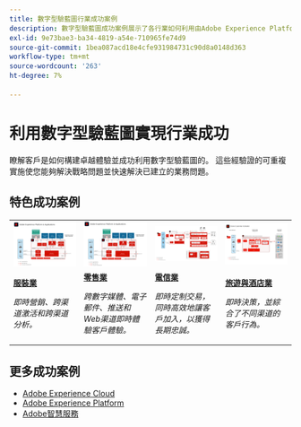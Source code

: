 ```yaml
---
title: 數字型驗藍圖行業成功案例
description: 數字型驗藍圖成功案例展示了各行業如何利用由Adobe Experience Platform支援的Adobe Experience Cloud應用程式實現商業價值。
exl-id: 9e73bae3-ba34-4819-a54e-710965fe74d9
source-git-commit: 1bea087acd18e4cfe931984731c90d8a0148d363
workflow-type: tm+mt
source-wordcount: '263'
ht-degree: 7%

---
```


# 利用數字型驗藍圖實現行業成功

瞭解客戶是如何構建卓越體驗並成功利用數字型驗藍圖的。 這些經驗證的可重複實施使您能夠解決戰略問題並快速解決已建立的業務問題。

## 特色成功案例

<table style="table-layout:fixed">
<tr>
  <td>
    <a href="https://experienceleague.adobe.com/docs/blueprints-learn/architecture/audience-activation/platform-and-applications.html?lang=zh-Hant"><img alt="服裝行業的縮略圖影像，使用受眾激活、客戶行程分析和客戶行程藍圖" src="../experience-platform/assets/aep+apps_vertical.svg"/></a>
    </td>
  <td>
    <a href="https://experienceleague.adobe.com/docs/blueprints-learn/architecture/customer-journeys/journey-optimizer.html?lang=en"><img alt="零售行業的縮略圖影像，使用「激活」和「線上/離線資料」和「Journey Optimizer藍圖」" src="../experience-platform/assets/aep+apps_vertical.svg"/></a>

</td>
  <td>
    <a href="https://experienceleague.adobe.com/docs/blueprints-learn/architecture/customer-journeys/journey-optimizer.html?lang=en"><img alt="Journey Optimizer藍圖的縮略圖" src="../customer-journeys/assets/ajo-architecture.svg" /></a>
  </td>
  <td>
    <a href="https://experienceleague.adobe.com/docs/blueprints-learn/architecture/audience-activation/online-offline.html?lang=en"><img alt="激活聯機/離線資料藍圖的縮略圖" src="../audience-activation/assets/known_activation.svg" /></a>
  </td>
</tr>
<tr>
  <td>
    <div><a href="https://experienceleague.adobe.com/docs/blueprints-learn/architecture/industry-success-stories/apparel.html"><strong>服裝業</strong></a></div>
    <p><em>即時營銷、跨渠道激活和跨渠道分析。</em></p>
  </td>
  <td>
    <div><a href="https://experienceleague.adobe.com/docs/blueprints-learn/architecture/industry-success-stories/retail.html"><strong>零售業</strong></a></div>
    <p><em>跨數字媒體、電子郵件、推送和Web渠道即時體驗客戶體驗。</em></p>
  </td>
  <td>
    <div><a href="https://experienceleague.adobe.com/docs/blueprints-learn/architecture/industry-success-stories/telecommunications.html"><strong>電信業</strong></a></div>
    <p><em>即時定制交易，同時高效地讓客戶加入，以獲得長期忠誠。</em></p>
  </td>
  <td>
    <div><a href="https://experienceleague.adobe.com/docs/blueprints-learn/architecture/industry-success-stories/travel-hospitality.html"><strong>旅遊與酒店業</strong></a></div>
    <p><em>即時決策，並綜合了不同渠道的客戶行為。</em></p>
  </td>
</tr>
</table>

## 更多成功案例

* <a href="https://business.adobe.com/customer-success-stories/index.html?Products+%26+Services=Experience">Adobe Experience Cloud</a>
* <a href="https://business.adobe.com/customer-success-stories/index.html?Products+%26+Services=Experience+Platform">Adobe Experience Platform</a>
* <a href="https://business.adobe.com/customer-success-stories/index.html?Products+%26+Services=Intelligent+Services">Adobe智慧服務</a>
